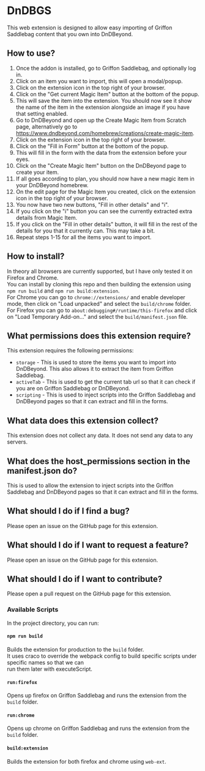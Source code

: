 # DnDBGS

This web extension is designed to allow easy importing of Griffon Saddlebag content that you own into DnDBeyond.

## How to use?

1. Once the addon is installed, go to Griffon Saddlebag, and optionally log in.
2. Click on an item you want to import, this will open a modal/popup.
3. Click on the extension icon in the top right of your browser.
4. Click on the "Get current Magic Item" button at the bottom of the popup.
5. This will save the item into the extension.
   You should now see it show the name of the item in the extension alongside an image if you have that setting enabled.
6. Go to DnDBeyond and open up the Create Magic Item from Scratch page, alternatively go to https://www.dndbeyond.com/homebrew/creations/create-magic-item.
7. Click on the extension icon in the top right of your browser.
8. Click on the "Fill in Form" button at the bottom of the popup.
9. This will fill in the form with the data from the extension before your eyes.
10. Click on the "Create Magic Item" button on the DnDBeyond page to create your item.
11. If all goes according to plan, you should now have a new magic item in your DnDBeyond homebrew.
12. On the edit page for the Magic Item you created, click on the extension icon in the top right of your browser.
13. You now have two new buttons, "Fill in other details" and "i".
14. If you click on the "i" button you can see the currently extracted extra details from Magic Item.
15. If you click on the "Fill in other details" button, it will fill in the rest of the details for you that it currently can. This may take a bit.
16. Repeat steps 1-15 for all the items you want to import.

## How to install?

In theory all browsers are currently supported, but I have only tested it on Firefox and Chrome.\
You can install by cloning this repo and then building the extension using `npm run build` and `npm run build:extension`.\
For Chrome you can go to `chrome://extensions/` and enable developer mode, then click on "Load unpacked" and select the `build/chrome` folder.\
For Firefox you can go to `about:debugging#/runtime/this-firefox` and click on "Load Temporary Add-on..." and select the `build/manifest.json` file.

## What permissions does this extension require?

This extension requires the following permissions:
- `storage` - This is used to store the items you want to import into DnDBeyond. This also allows it to extract the item from Griffon Saddlebag.
- `activeTab` - This is used to get the current tab url so that it can check if you are on Griffon Saddlebag or DnDBeyond.
- `scripting` - This is used to inject scripts into the Griffon Saddlebag and DnDBeyond pages so that it can extract and fill in the forms.

## What data does this extension collect?

This extension does not collect any data. It does not send any data to any servers.

## What does the host_permissions section in the manifest.json do?

This is used to allow the extension to inject scripts into the Griffon Saddlebag and DnDBeyond pages so that it can extract and fill in the forms.

## What should I do if I find a bug?

Please open an issue on the GitHub page for this extension.

## What should I do if I want to request a feature?

Please open an issue on the GitHub page for this extension.

## What should I do if I want to contribute?

Please open a pull request on the GitHub page for this extension.

### Available Scripts

In the project directory, you can run:

#### `npm run build`

Builds the extension for production to the `build` folder.\
It uses craco to override the webpack config to build specific scripts under specific names so that we can\
run them later with executeScript.

#### `run:firefox`

Opens up firefox on Griffon Saddlebag and runs the extension from the `build` folder.

#### `run:chrome`

Opens up chrome on Griffon Saddlebag and runs the extension from the `build` folder.

#### `build:extension`

Builds the extension for both firefox and chrome using `web-ext`.

